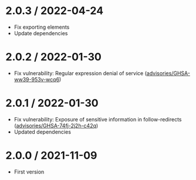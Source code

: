 2.0.3 / 2022-04-24
==================

* Fix exporting elements
* Update dependencies

2.0.2 / 2022-01-30
==================

* Fix vulnerability: Regular expression denial of service
  ([advisories/GHSA-ww39-953v-wcq6](https://github.com/advisories/GHSA-ww39-953v-wcq6))

2.0.1 / 2022-01-30
==================

* Fix vulnerability: Exposure of sensitive information in follow-redirects
  ([advisories/GHSA-74fj-2j2h-c42q](https://github.com/advisories/GHSA-74fj-2j2h-c42q))
* Updated dependencies

2.0.0 / 2021-11-09
==================

* First version
